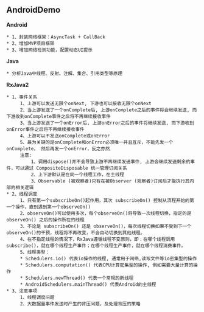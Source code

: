 ## AndroidDemo ##

**Android**

    * 1、封装网络框架：AsyncTask + CallBack
    * 2、增加MVP项目框架
    * 3、增加网络检测功能，配置动态UI提示

**Java**

	* 分析Java中线程、反射、注解、集合、引用类型等原理

**RxJava2**

	* 1、事件关系
		 1、上游可以发送无限个onNext, 下游也可以接收无限个onNext
	     2、当上游发送了一个onComplete后, 上游onComplete之后的事件将会继续发送, 而下游收到onComplete事件之后将不再继续接收事件
	     3、当上游发送了一个onError后, 上游onError之后的事件将继续发送, 而下游收到onError事件之后将不再继续接收事件
	     4、上游可以不发送onComplete或onError
	     5、最为关键的是onComplete和onError必须唯一并且互斥，不能先发一个onComplete， 然后再发一个onError，反之亦然
	     注意:
	         1、调用dispose()并不会导致上游不再继续发送事件, 上游会继续发送剩余的事件，可以通过 CompositeDisposable 统一管理订阅关系
	         2、上下游默认是在同一个线程工作，在主线程
	         3、Observable (被观察者)只有在被Observer (观察者)订阅后才能执行其内部的相关逻辑
	* 2、线程调度
	     1、只有第一个subscribeOn()起作用，其次 subscribeOn() 控制从流程开始的第一个操作，直到遇到第一个observeOn()
	     2、observeOn()可以使用多次，每个observeOn()将导致一次线程切换，指定的是observeOn() 之后的操作所在的线程
	     3、不论是 subscribeOn() 还是 observeOn()，每次线程切换如果不受到下一个observeOn()的干预，线程将不再改变，不会自动切换到其他线程。
	     4、在不指定线程的情况下，RxJava遵循线程不变原则，即：在哪个线程调用subscribe()，就在哪个线程生产事件；在哪个线程生产事件，就在哪个线程消费事件。
	 	 5、线程类型：
	     * Schedulers.io() 代表io操作的线程, 通常用于网络,读写文件等io密集型的操作
	     * Schedulers.computation() 代表CPU计算密集型的操作, 例如需要大量计算的操作
	     * Schedulers.newThread() 代表一个常规的新线程
	     * AndroidSchedulers.mainThread() 代表Android的主线程
    * 3、注意事项
         1、线程调度问题
         2、大数据量事件发送时产生的背压问题，及处理背压的策略